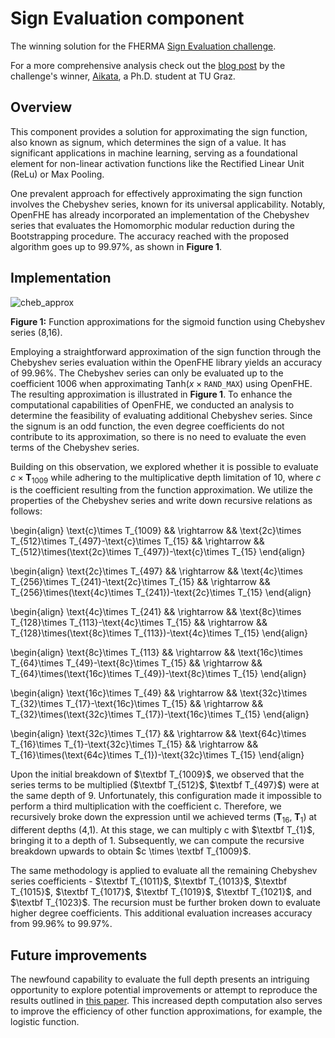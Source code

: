 # Sign Evaluation component

The winning solution for the FHERMA [Sign Evaluation challenge](https://fherma.io/challenges/652bf668485c878710fd020a).

For a more comprehensive analysis check out the [blog post](https://fherma.io/content/65de3f45bfa5f4ea4471701c) by the challenge's winner, [Aikata](https://www.iaik.tugraz.at/person/aikata-aikata/), a Ph.D. student at TU Graz.

## Overview

This component provides a solution for approximating the sign function, also known as signum, which determines the sign of a value.
It has significant applications in machine learning, serving as a foundational element for non-linear activation functions like the Rectified Linear Unit (ReLu) or Max Pooling.

One prevalent approach for effectively approximating the sign function involves the Chebyshev series, known for its universal applicability.
Notably, OpenFHE has already incorporated an implementation of the Chebyshev series that evaluates the Homomorphic modular reduction during the Bootstrapping procedure.
The accuracy reached with the proposed algorithm goes up to $99.97\%$, as shown in **Figure 1**.

## Implementation

![cheb_approx](https://hackmd.io/_uploads/Bkj5FNI3T.png)

**Figure 1:** Function approximations for the sigmoid function using Chebyshev series (8,16).

Employing a straightforward approximation of the sign function through the Chebyshev series evaluation within the OpenFHE library yields an accuracy of $99.96\%$.
The Chebyshev series can only be evaluated up to the coefficient $1006$ when approximating $\text{Tanh}(x\times\texttt{RAND_MAX})$ using OpenFHE.
The resulting approximation is illustrated in **Figure 1**.
To enhance the computational capabilities of OpenFHE, we conducted an analysis to determine the feasibility of evaluating additional Chebyshev series.
Since the signum is an odd function, the even degree coefficients do not contribute to its approximation, so there is no need to evaluate the even terms of the Chebyshev series.

Building on this observation, we explored whether it is possible to evaluate $c \times\textbf{T}_{1009}$ while adhering to the multiplicative depth limitation of 10, where $c$ is the coefficient resulting from the function approximation.
We utilize the properties of the Chebyshev series and write down recursive relations as follows:

\begin{align}
    \text{c}\times T_{1009} && \rightarrow && \text{2c}\times T_{512}\times T_{497}-\text{c}\times T_{15} && \rightarrow &&   T_{512}\times(\text{2c}\times T_{497})-\text{c}\times T_{15}
\end{align}

\begin{align}
    \text{2c}\times T_{497} && \rightarrow &&  \text{4c}\times T_{256}\times T_{241}-\text{2c}\times T_{15} && \rightarrow  &&  T_{256}\times(\text{4c}\times T_{241})-\text{2c}\times T_{15}
\end{align}

\begin{align}
    \text{4c}\times T_{241} && \rightarrow  && \text{8c}\times T_{128}\times T_{113}-\text{4c}\times T_{15} && \rightarrow &&   T_{128}\times(\text{8c}\times T_{113})-\text{4c}\times T_{15}
\end{align}

\begin{align}
    \text{8c}\times T_{113} && \rightarrow &&  \text{16c}\times T_{64}\times T_{49}-\text{8c}\times T_{15} && \rightarrow &&   T_{64}\times(\text{16c}\times T_{49})-\text{8c}\times T_{15}
\end{align}

\begin{align}
    \text{16c}\times T_{49} && \rightarrow &&  \text{32c}\times T_{32}\times T_{17}-\text{16c}\times T_{15} && \rightarrow &&   T_{32}\times(\text{32c}\times T_{17})-\text{16c}\times T_{15}
\end{align}

\begin{align}
    \text{32c}\times T_{17} && \rightarrow &&  \text{64c}\times T_{16}\times T_{1}-\text{32c}\times T_{15} && \rightarrow &&   T_{16}\times(\text{64c}\times T_{1})-\text{32c}\times T_{15}
\end{align}

Upon the initial breakdown of $\textbf T_{1009}$, we observed that the series terms to be multiplied ($\textbf T_{512}$, $\textbf T_{497}$) were at the same depth of 9.
Unfortunately, this configuration made it impossible to perform a third multiplication with the coefficient $\text{c}$.
Therefore, we recursively broke down the expression until we achieved terms ($\textbf{T}_{16}$, $\textbf{T}_{1}$) at different depths (4,1).
At this stage, we can multiply $\text{c}$ with $\textbf T_{1}$, bringing it to a depth of 1.
Subsequently, we can compute the recursive breakdown upwards to obtain $c \times \textbf T_{1009}$.

The same methodology is applied to evaluate all the remaining Chebyshev series coefficients - $\textbf T_{1011}$, $\textbf T_{1013}$, $\textbf T_{1015}$, $\textbf T_{1017}$, $\textbf T_{1019}$, $\textbf T_{1021}$, and $\textbf T_{1023}$.
The recursion must be further broken down to evaluate higher degree coefficients.
This additional evaluation increases accuracy from $99.96\%$ to $99.97\%$.

## Future improvements

The newfound capability to evaluate the full depth presents an intriguing opportunity to explore potential improvements or attempt to reproduce the results outlined in [this paper](https://eprint.iacr.org/2020/834).
This increased depth computation also serves to improve the efficiency of other function approximations, for example, the logistic function.
